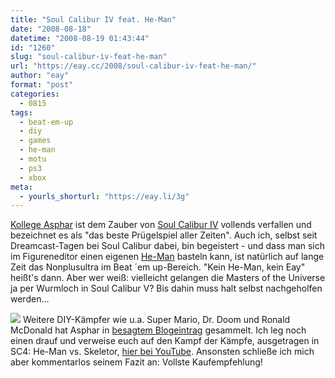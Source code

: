 ```yaml
---
title: "Soul Calibur IV feat. He-Man"
date: "2008-08-18"
datetime: "2008-08-19 01:43:44"
id: "1260"
slug: "soul-calibur-iv-feat-he-man"
url: "https://eay.cc/2008/soul-calibur-iv-feat-he-man/"
author: "eay"
format: "post"
categories:
  - 0815
tags:
  - beat-em-up
  - diy
  - games
  - he-man
  - motu
  - ps3
  - xbox
meta:
  - yourls_shorturl: "https://eay.li/3g"
---
```


[Kollege Asphar](http://so-war-das-damals.de/2008/08/18/soul-calibur-iv-he-man-vs-super-mario/) ist dem Zauber von [Soul Calibur IV](http://www.amazon.de/exec/obidos/ASIN/B001B3IM3M/eayznet-21) vollends verfallen und bezeichnet es als "das beste Prügelspiel aller Zeiten". Auch ich, selbst seit Dreamcast-Tagen bei Soul Calibur dabei, bin begeistert - und dass man sich im Figureneditor einen eigenen [He-Man](//eay.cc/tag/he-man/) basteln kann, ist natürlich auf lange Zeit das Nonplusultra im Beat ´em up-Bereich. "Kein He-Man, kein Eay" heißt's dann. Aber wer weiß: vielleicht gelangen die Masters of the Universe ja per Wurmloch in Soul Calibur V? Bis dahin muss halt selbst nachgeholfen werden...

![](/uploads/2008/soulcalibur_heman.jpg) Weitere DIY-Kämpfer wie u.a. Super Mario, Dr. Doom und Ronald McDonald hat Asphar in [besagtem Blogeintrag](http://so-war-das-damals.de/2008/08/18/soul-calibur-iv-he-man-vs-super-mario/) gesammelt. Ich leg noch einen drauf und verweise euch auf den Kampf der Kämpfe, ausgetragen in SC4: He-Man vs. Skeletor, [hier bei YouTube](http://www.youtube.com/watch?v=0aoMrdhpDPs). Ansonsten schließe ich mich aber kommentarlos seinem Fazit an: Vollste Kaufempfehlung!
